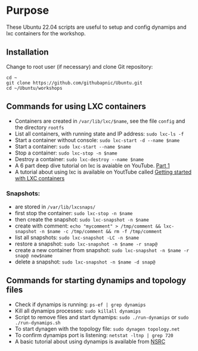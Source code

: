 # Purpose
These Ubuntu 22.04 scripts are useful to setup and config dynamips and lxc containers for the workshop.

## Installation
Change to root user (if necessary) and clone Git repository:
```
cd ~
git clone https://github.com/githubapnic/Ubuntu.git
cd ~/Ubuntu/workshops
```

## Commands for using LXC containers
* Containers are created in `/var/lib/lxc/$name`, see the file `config` and the directory `rootfs`
* List all containers, with running state and IP address: `sudo lxc-ls -f`
* Start a container without console: `sudo lxc-start -d --name $name`
* Start a container: `sudo lxc-start --name $name`
* Stop a container: `sudo lxc-stop -n $name`
* Destroy a container: `sudo lxc-destroy --name $name`
* A 6 part deep dive tutorial on lxc is avaiable on YouTube. [Part 1](https://www.youtube.com/watch?v=2EwFkOrZ7I8)
* A tutorial about using lxc is available on YoutTube called [Getting started with LXC containers](https://www.youtube.com/watch?v=CWmkSj_B-wo)

### Snapshots:
* are stored in `/var/lib/lxcsnaps/`
* first stop the container: `sudo lxc-stop -n $name`
* then create the snapshot: `sudo lxc-snapshot -n $name`
 * create with comment: `echo "mycomment" > /tmp/comment && lxc-snapshot -n $name -c /tmp/comment && rm -f /tmp/comment`
* list all snapshots: `sudo lxc-snapshot -LC -n $name`
* restore a snapshot: `sudo lxc-snapshot -n $name -r snap@`
* create a new container from snapshot: `sudo lxc-snapshot -n $name -r snap@ new$name`
* delete a snapshot: `sudo lxc-snapshot -n $name -d snap@`

## Commands for starting dynamips and topology files
* Check if dynamips is running: `ps-ef | grep dynamips`
* Kill all dynamips processes: `sudo killall dynamips`
* Script to remove files and start dynamips: `sudo ./run-dynamips` or `sudo ./run-dynamips.sh`
* To start dynagen with the topology file: `sudo dynagen topology.net`
* To confirm dynamips port is listening: `netstat -ltnp | grep 720`
* A basic tutorial about using dynamips is available from [NSRC](https://nsrc.org/workshops/2013/nsrc-ubuntunet-trainers/raw-attachment/wiki/Agenda/lab-dynamips.html)
